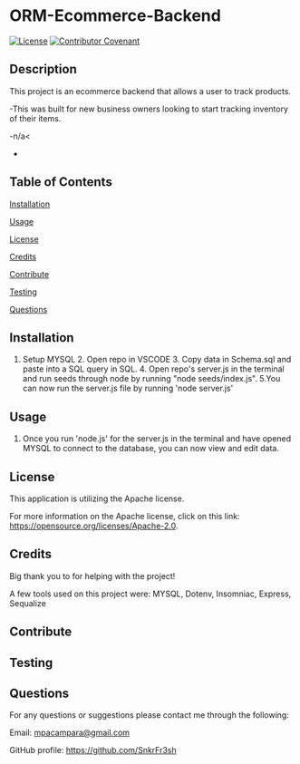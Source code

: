 

# ORM-Ecommerce-Backend


[![License](https://img.shields.io/badge/License-Apache_2.0-blue.svg)](https://opensource.org/licenses/Apache-2.0) [![Contributor Covenant](https://img.shields.io/badge/Contributor%20Covenant-2.1-4baaaa.svg)](code_of_conduct.md)



## Description
This project is an ecommerce backend that allows a user to track products.

 -This was built for new business owners looking to start tracking inventory of their items.

 -n/a<

 -



## Table of Contents

[Installation](#installation)

[Usage](#usage)

[License](#license)

[Credits](#credits)

[Contribute](#contribute)

[Testing](#testing)

[Questions](#questions)



## Installation
1. Setup MYSQL 2. Open repo in VSCODE 3. Copy data in Schema.sql and paste into a SQL query in SQL. 4. Open repo's server.js in the terminal and run seeds through node by running "node seeds/index.js". 5.You can now run the server.js file by running 'node server.js'   



## Usage
1. Once you run 'node.js' for the server.js in the terminal and have opened MYSQL to connect to the database, you can now view and edit data.



## License
This application is utilizing the Apache license.

For more information on the Apache license, click on this link: https://opensource.org/licenses/Apache-2.0.



## Credits
Big thank you to  for helping with the project!

A few tools used on this project were: MYSQL, Dotenv, Insomniac, Express, Sequalize



## Contribute




## Testing




## Questions
For any questions or suggestions please contact me through the following:

Email: mpacampara@gmail.com

GitHub profile: https://github.com/SnkrFr3sh

